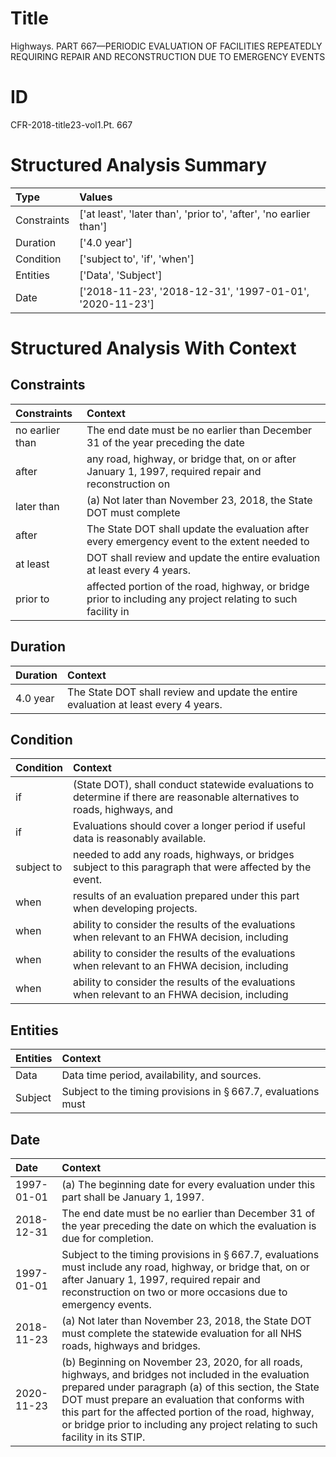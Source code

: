 # Title

 Highways. PART 667—PERIODIC EVALUATION OF FACILITIES REPEATEDLY REQUIRING REPAIR AND RECONSTRUCTION DUE TO EMERGENCY EVENTS


# ID

 CFR-2018-title23-vol1.Pt. 667


# Structured Analysis Summary

| Type        | Values                                                             |
|:------------|:-------------------------------------------------------------------|
| Constraints | ['at least', 'later than', 'prior to', 'after', 'no earlier than'] |
| Duration    | ['4.0 year']                                                       |
| Condition   | ['subject to', 'if', 'when']                                       |
| Entities    | ['Data', 'Subject']                                                |
| Date        | ['2018-11-23', '2018-12-31', '1997-01-01', '2020-11-23']           |


# Structured Analysis With Context

 


## Constraints

| Constraints     | Context                                                                                                      |
|:----------------|:-------------------------------------------------------------------------------------------------------------|
| no earlier than | The end date must be  no earlier than December 31 of the year preceding the date                             |
| after           | any road, highway, or bridge that, on or after January 1, 1997, required repair and reconstruction on        |
| later than      | (a) Not  later than November 23, 2018, the State DOT must complete                                           |
| after           | The State DOT shall update the evaluation  after every emergency event to the extent needed to               |
| at least        | DOT shall review and update the entire evaluation at least  every 4 years.                                   |
| prior to        | affected portion of the road, highway, or bridge prior to including any project relating to such facility in |


## Duration

| Duration   | Context                                                                             |
|:-----------|:------------------------------------------------------------------------------------|
| 4.0 year   | The State DOT shall review and update the entire evaluation at least every 4 years. |


## Condition

| Condition   | Context                                                                                                                    |
|:------------|:---------------------------------------------------------------------------------------------------------------------------|
| if          | (State DOT), shall conduct statewide evaluations to determine if there are reasonable alternatives to roads, highways, and |
| if          | Evaluations should cover a longer period  if  useful data is reasonably available.                                         |
| subject to  | needed to add any roads, highways, or bridges subject to  this paragraph that were affected by the event.                  |
| when        | results of an evaluation prepared under this part when  developing projects.                                               |
| when        | ability to consider the results of the evaluations when  relevant to an FHWA decision, including                           |
| when        | ability to consider the results of the evaluations when  relevant to an FHWA decision, including                           |
| when        | ability to consider the results of the evaluations when  relevant to an FHWA decision, including                           |


## Entities

| Entities   | Context                                                                  |
|:-----------|:-------------------------------------------------------------------------|
| Data       | Data  time period, availability, and sources.                            |
| Subject    | Subject to the timing provisions in &#167;&#8201;667.7, evaluations must |


## Date

| Date       | Context                                                                                                                                                                                                                                                                                                                                                    |
|:-----------|:-----------------------------------------------------------------------------------------------------------------------------------------------------------------------------------------------------------------------------------------------------------------------------------------------------------------------------------------------------------|
| 1997-01-01 | (a) The beginning date for every evaluation under this part shall be January 1, 1997.                                                                                                                                                                                                                                                                      |
| 2018-12-31 | The end date must be no earlier than December 31 of the year preceding the date on which the evaluation is due for completion.                                                                                                                                                                                                                             |
| 1997-01-01 | Subject to the timing provisions in &#167;&#8201;667.7, evaluations must include any road, highway, or bridge that, on or after January 1, 1997, required repair and reconstruction on two or more occasions due to emergency events.                                                                                                                      |
| 2018-11-23 | (a) Not later than November 23, 2018, the State DOT must complete the statewide evaluation for all NHS roads, highways and bridges.                                                                                                                                                                                                                        |
| 2020-11-23 | (b) Beginning on November 23, 2020, for all roads, highways, and bridges not included in the evaluation prepared under paragraph (a) of this section, the State DOT must prepare an evaluation that conforms with this part for the affected portion of the road, highway, or bridge prior to including any project relating to such facility in its STIP. |


